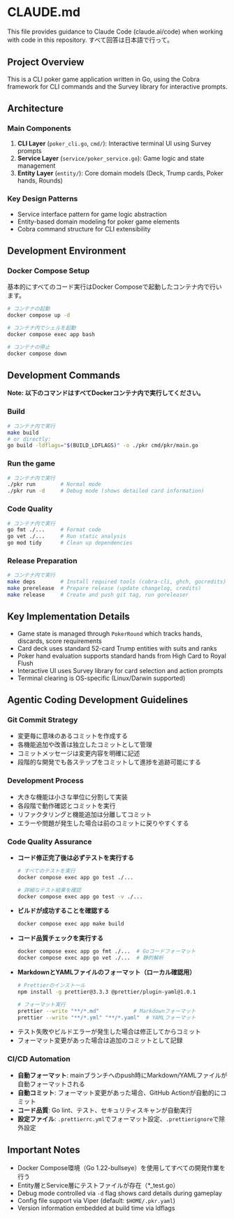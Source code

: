 # CLAUDE.md

This file provides guidance to Claude Code (claude.ai/code) when working with code in this repository.
すべて回答は日本語で行って。

## Project Overview

This is a CLI poker game application written in Go, using the Cobra framework for CLI commands and the Survey library for interactive prompts.

## Architecture

### Main Components

1. **CLI Layer** (`poker_cli.go`, `cmd/`): Interactive terminal UI using Survey prompts
2. **Service Layer** (`service/poker_service.go`): Game logic and state management
3. **Entity Layer** (`entity/`): Core domain models (Deck, Trump cards, Poker hands, Rounds)

### Key Design Patterns

- Service interface pattern for game logic abstraction
- Entity-based domain modeling for poker game elements
- Cobra command structure for CLI extensibility

## Development Environment

### Docker Compose Setup

基本的にすべてのコード実行はDocker Composeで起動したコンテナ内で行います。

```bash
# コンテナの起動
docker compose up -d

# コンテナ内でシェルを起動
docker compose exec app bash

# コンテナの停止
docker compose down
```

## Development Commands

**Note: 以下のコマンドはすべてDockerコンテナ内で実行してください。**

### Build

```bash
# コンテナ内で実行
make build
# or directly:
go build -ldflags="$(BUILD_LDFLAGS)" -o ./pkr cmd/pkr/main.go
```

### Run the game

```bash
# コンテナ内で実行
./pkr run        # Normal mode
./pkr run -d     # Debug mode (shows detailed card information)
```

### Code Quality

```bash
# コンテナ内で実行
go fmt ./...     # Format code
go vet ./...     # Run static analysis
go mod tidy      # Clean up dependencies
```

### Release Preparation

```bash
# コンテナ内で実行
make deps        # Install required tools (cobra-cli, ghch, gocredits)
make prerelease  # Prepare release (update changelog, credits)
make release     # Create and push git tag, run goreleaser
```

## Key Implementation Details

- Game state is managed through `PokerRound` which tracks hands, discards, score requirements
- Card deck uses standard 52-card Trump entities with suits and ranks
- Poker hand evaluation supports standard hands from High Card to Royal Flush
- Interactive UI uses Survey library for card selection and action prompts
- Terminal clearing is OS-specific (Linux/Darwin supported)

## Agentic Coding Development Guidelines

### Git Commit Strategy
- 変更毎に意味のあるコミットを作成する
- 各機能追加や改善は独立したコミットとして管理
- コミットメッセージは変更内容を明確に記述
- 段階的な開発でも各ステップをコミットして進捗を追跡可能にする

### Development Process
- 大きな機能は小さな単位に分割して実装
- 各段階で動作確認とコミットを実行
- リファクタリングと機能追加は分離してコミット
- エラーや問題が発生した場合は前のコミットに戻りやすくする

### Code Quality Assurance
- **コード修正完了後は必ずテストを実行する**
  ```bash
  # すべてのテストを実行
  docker compose exec app go test ./...
  
  # 詳細なテスト結果を確認
  docker compose exec app go test -v ./...
  ```
- **ビルドが成功することを確認する**
  ```bash
  docker compose exec app make build
  ```
- **コード品質チェックを実行する**
  ```bash
  docker compose exec app go fmt ./...  # Goコードフォーマット
  docker compose exec app go vet ./...  # 静的解析
  ```
- **MarkdownとYAMLファイルのフォーマット（ローカル確認用）**
  ```bash
  # Prettierのインストール
  npm install -g prettier@3.3.3 @prettier/plugin-yaml@1.0.1
  
  # フォーマット実行
  prettier --write "**/*.md"           # Markdownフォーマット
  prettier --write "**/*.yml" "**/*.yaml"  # YAMLフォーマット
  ```
- テスト失敗やビルドエラーが発生した場合は修正してからコミット
- フォーマット変更があった場合は追加のコミットとして記録

### CI/CD Automation
- **自動フォーマット**: mainブランチへのpush時にMarkdown/YAMLファイルが自動フォーマットされる
- **自動コミット**: フォーマット変更があった場合、GitHub Actionが自動的にコミット
- **コード品質**: Go lint、テスト、セキュリティスキャンが自動実行
- **設定ファイル**: `.prettierrc.yml`でフォーマット設定、`.prettierignore`で除外設定

## Important Notes

- Docker Compose環境（Go 1.22-bullseye）を使用してすべての開発作業を行う
- Entity層とService層にテストファイルが存在（*_test.go）
- Debug mode controlled via `-d` flag shows card details during gameplay
- Config file support via Viper (default: `$HOME/.pkr.yaml`)
- Version information embedded at build time via ldflags
